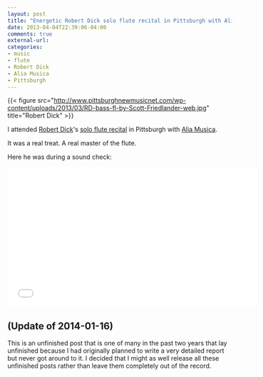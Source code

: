 ```yaml
---
layout: post
title: "Energetic Robert Dick solo flute recital in Pittsburgh with Alia Musica"
date: 2013-04-04T22:39:06-04:00
comments: true
external-url: 
categories: 
- music
- flute
- Robert Dick
- Alia Musica
- Pittsburgh
---
```

{{< figure src="http://www.pittsburghnewmusicnet.com/wp-content/uploads/2013/03/RD-bass-fl-by-Scott-Friedlander-web.jpg" title="Robert Dick" >}}

I attended [Robert Dick](http://www.robertdick.net/)'s [solo flute recital](http://www.facebook.com/events/135297873312141/) in Pittsburgh with [Alia Musica](http://www.alia-musica.org/).

It was a real treat. A real master of the flute.

Here he was during a sound check:

<iframe width="560" height="315" src="//www.youtube.com/embed/GNI7_D6BbkU" frameborder="0" allowfullscreen></iframe>

## (Update of 2014-01-16)

This is an unfinished post that is one of many in the past two years that lay unfinished because I had originally planned to write a very detailed report but never got around to it. I decided that I might as well release all these unfinished posts rather than leave them completely out of the record.
